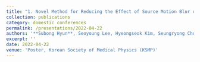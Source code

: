 ```yaml
---
title: "1. Novel Method for Reducing the Effect of Source Motion Blur on Digital Breast Tomosynthesis"
collection: publications
category: domestic conferences
permalink: /presentations/2022-04-22
authors: '**Subong Hyun**, Seoyoung Lee, Hyeongseok Kim, Seungryong Cho'
excerpt: ''
date: 2022-04-22
venue: 'Poster, Korean Society of Medical Physics (KSMP)'
---
```

